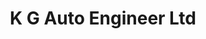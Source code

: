 ---
title: "K G Auto Engineer Ltd"
url: /huddersfield/k-g-auto-engineer-ltd/
shop: Autowerkstatt
---